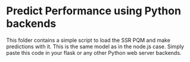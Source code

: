 # Predict Performance using Python backends

This folder contains a simple script to load the SSR PQM and make predictions with it. This is the same model as in the node.js case. Simply paste this code in your flask or any other Python web server backends.